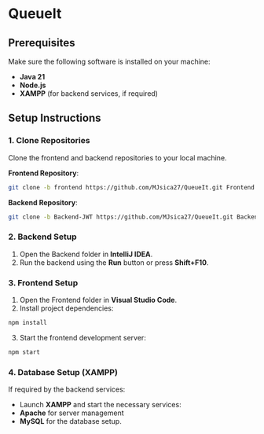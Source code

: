 # QueueIt
## Prerequisites
Make sure the following software is installed on your machine:

- **Java 21**
- **Node.js**
- **XAMPP** (for backend services, if required)
## Setup Instructions
### 1. Clone Repositories
Clone the frontend and backend repositories to your local machine.

**Frontend Repository**:
```bash
git clone -b frontend https://github.com/MJsica27/QueueIt.git Frontend
```

**Backend Repository**:
```bash
git clone -b Backend-JWT https://github.com/MJsica27/QueueIt.git Backend
```

### 2. Backend Setup
1. Open the Backend folder in **IntelliJ IDEA**.
2. Run the backend using the **Run** button or press **Shift+F10**.

### 3. Frontend Setup
1. Open the Frontend folder in **Visual Studio Code**.
2. Install project dependencies:
```bash
npm install
```
3. Start the frontend development server:
```bash
npm start
```

### 4. Database Setup (XAMPP)
If required by the backend services:

- Launch **XAMPP** and start the necessary services:
- **Apache** for server management
- **MySQL** for the database setup.
 
